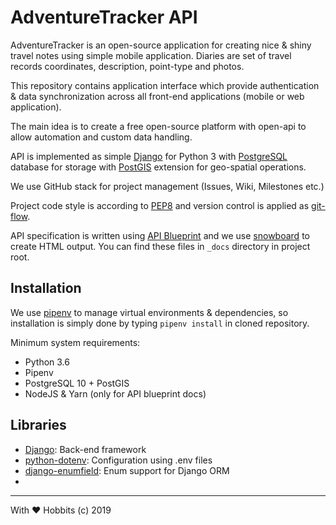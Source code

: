 # AdventureTracker API

AdventureTracker is an open-source application for creating nice & shiny travel notes using simple mobile application.
Diaries are set of travel records coordinates, description, point-type and photos.

This repository contains application interface which provide authentication & data synchronization across all front-end
applications (mobile or web application). 

The main idea is to create a free open-source platform with open-api to allow automation and custom data handling. 

API is implemented as simple [Django](https://www.djangoproject.com/) for Python 3 with 
[PostgreSQL](https://www.postgresql.org/) database for storage with [PostGIS](https://postgis.net/) extension for
geo-spatial operations.

We use GitHub stack for project management (Issues, Wiki, Milestones etc.)

Project code style is according to [PEP8](https://www.python.org/dev/peps/pep-0008/) and version control is applied
as [git-flow](https://datasift.github.io/gitflow/IntroducingGitFlow.html).

API specification is written using [API Blueprint](https://apiblueprint.org/) and we use 
[snowboard](https://github.com/bukalapak/snowboard) to create HTML output. You can find these files in `_docs`
directory in project root. 

## Installation

We use [pipenv](https://github.com/pypa/pipenv) to manage virtual environments & dependencies, so installation is
simply done by typing `pipenv install` in cloned repository. 

Minimum system requirements:

- Python 3.6
- Pipenv
- PostgreSQL 10 + PostGIS
- NodeJS & Yarn (only for API blueprint docs)

## Libraries

- [Django](https://www.djangoproject.com/): Back-end framework
- [python-dotenv](https://github.com/theskumar/python-dotenv): Configuration using .env files
- [django-enumfield](https://github.com/5monkeys/django-enumfield): Enum support for Django ORM
- 

---
With ❤️ Hobbits (c) 2019